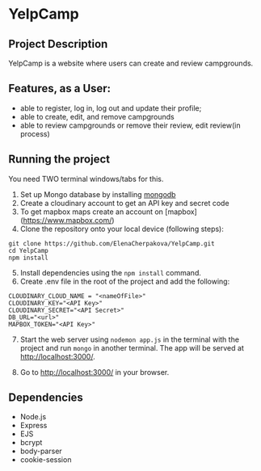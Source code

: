 # YelpCamp
## Project Description 


YelpCamp is a website where users can create and review campgrounds.

## Features, as a User: 
* able to register, log in, log out and update their profile;
* able to create, edit, and remove campgrounds
* able to review campgrounds or remove their review, edit review(in process)

## Running the project

You need TWO terminal windows/tabs for this.

1. Set up Mongo database by installing [mongodb](https://www.mongodb.com/)
2. Create a cloudinary account to get an API key and secret code
3. To get mapbox maps create an account on [mapbox] (https://www.mapbox.com/)
4. Clone the repository onto your local device (following steps):
```
git clone https://github.com/ElenaCherpakova/YelpCamp.git
cd YelpCamp
npm install
```
5. Install dependencies using the `npm install` command.
6. Create .env file in the root of the project and add the following: 
```
CLOUDINARY_CLOUD_NAME = "<nameOfFile>"
CLOUDINARY_KEY="<API Key>"
CLOUDINARY_SECRET="<API Secret>"
DB_URL="<url>"
MAPBOX_TOKEN="<API Key>"
```
7. Start the web server using ```nodemon app.js``` in the terminal with the project and run ```mongo``` in another terminal. The app will be served at <http://localhost:3000/>.

8. Go to <http://localhost:3000/> in your browser.

## Dependencies

- Node.js
- Express
- EJS
- bcrypt
- body-parser
- cookie-session

